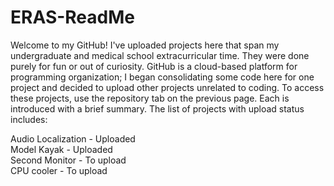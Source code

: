 # ERAS-ReadMe

Welcome to my GitHub! I've uploaded projects here that span my undergraduate and medical school extracurricular time. They were done purely for fun or out of curiosity. GitHub is a cloud-based platform for programming organization; I began consolidating some code here for one project and decided to upload other projects unrelated to coding. To access these projects, use the repository tab on the previous page. Each is introduced with a brief summary. The list of projects with upload status includes:
  
Audio Localization - Uploaded  
Model Kayak - Uploaded  
Second Monitor - To upload  
CPU cooler - To upload  
